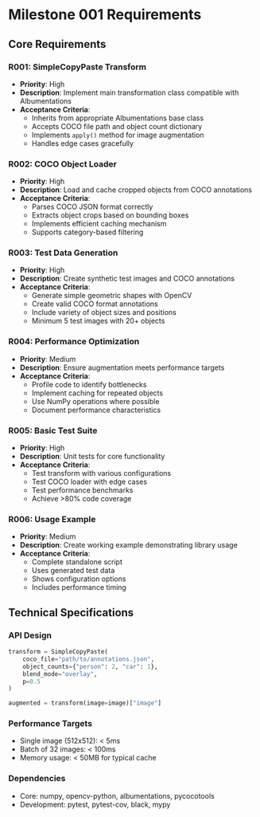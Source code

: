 # Milestone 001 Requirements

## Core Requirements

### R001: SimpleCopyPaste Transform
- **Priority**: High
- **Description**: Implement main transformation class compatible with Albumentations
- **Acceptance Criteria**:
  - Inherits from appropriate Albumentations base class
  - Accepts COCO file path and object count dictionary
  - Implements `apply()` method for image augmentation
  - Handles edge cases gracefully

### R002: COCO Object Loader
- **Priority**: High
- **Description**: Load and cache cropped objects from COCO annotations
- **Acceptance Criteria**:
  - Parses COCO JSON format correctly
  - Extracts object crops based on bounding boxes
  - Implements efficient caching mechanism
  - Supports category-based filtering

### R003: Test Data Generation
- **Priority**: High
- **Description**: Create synthetic test images and COCO annotations
- **Acceptance Criteria**:
  - Generate simple geometric shapes with OpenCV
  - Create valid COCO format annotations
  - Include variety of object sizes and positions
  - Minimum 5 test images with 20+ objects

### R004: Performance Optimization
- **Priority**: Medium
- **Description**: Ensure augmentation meets performance targets
- **Acceptance Criteria**:
  - Profile code to identify bottlenecks
  - Implement caching for repeated objects
  - Use NumPy operations where possible
  - Document performance characteristics

### R005: Basic Test Suite
- **Priority**: High
- **Description**: Unit tests for core functionality
- **Acceptance Criteria**:
  - Test transform with various configurations
  - Test COCO loader with edge cases
  - Test performance benchmarks
  - Achieve >80% code coverage

### R006: Usage Example
- **Priority**: Medium
- **Description**: Create working example demonstrating library usage
- **Acceptance Criteria**:
  - Complete standalone script
  - Uses generated test data
  - Shows configuration options
  - Includes performance timing

## Technical Specifications

### API Design
```python
transform = SimpleCopyPaste(
    coco_file="path/to/annotations.json",
    object_counts={"person": 2, "car": 1},
    blend_mode="overlay",
    p=0.5
)

augmented = transform(image=image)["image"]
```

### Performance Targets
- Single image (512x512): < 5ms
- Batch of 32 images: < 100ms
- Memory usage: < 50MB for typical cache

### Dependencies
- Core: numpy, opencv-python, albumentations, pycocotools
- Development: pytest, pytest-cov, black, mypy